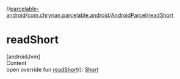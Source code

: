 //[parcelable-android](../../index.md)/[com.chrynan.parcelable.android](../index.md)/[AndroidParcel](index.md)/[readShort](read-short.md)



# readShort  
[androidJvm]  
Content  
open override fun [readShort](read-short.md)(): [Short](https://kotlinlang.org/api/latest/jvm/stdlib/kotlin/-short/index.html)  



